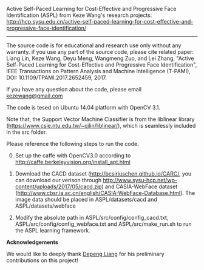 Active Self-Paced Learning for Cost-Effective and Progressive Face Identification (ASPL) from Keze Wang's research projects: http://hcp.sysu.edu.cn/active-self-paced-learning-for-cost-effective-and-progressive-face-identification/

-----------------------------------------------------------------------------------------------------------------------------
The source code is for educational and research use only without any warranty.
if you use any part of the source code, please cite related paper:
Liang Lin, Keze Wang, Deyu Meng, Wangmeng Zuo, and Lei Zhang, "Active Self-Paced Learning for Cost-Effective and Progressive Face Identification", IEEE Transactions on Pattern Analysis and Machine Intelligence (T-PAMI), DOI: 10.1109/TPAMI.2017.2652459, 2017.

If you have any question about the code, please email kezewang@gmail.com

The code is tesed on Ubuntu 14.04 platform with OpenCV 3.1. 

Note that, the Support Vector Machine Classifier is from the liblinear library (https://www.csie.ntu.edu.tw/~cjlin/liblinear/), which is seamlessly included in the src folder.

Please reference the following steps to run the code.

0) Set up the caffe with OpenCV3.0 according to http://caffe.berkeleyvision.org/install_apt.html

1) Download the CACD dataset (http://bcsiriuschen.github.io/CARC/, you can download our verison through http://www.sysu-hcp.net/wp-content/uploads/2017/05/cacd.zip) and CASIA-WebFace dataset (http://www.cbsr.ia.ac.cn/english/CASIA-WebFace-Database.html). The image data should be placed in ASPL/datasets/cacd and ASPL/datasets/webface

2) Modify the absolute path in ASPL/src/config/config_cacd.txt, ASPL/src/config/config_webface.txt and ASPL/src/make_run.sh to run the ASPL learning framework.


<p><strong>Acknowledgements</strong></p>
We would like to deeply thank <a href="https://githuber.cn/people/2424744">Depeng Liang</a> for his preliminary contributions on this project!
